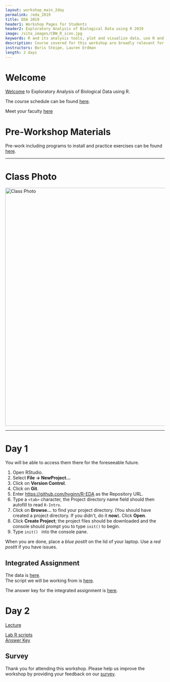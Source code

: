 ```yaml
---
layout: workshop_main_2day
permalink: /eda_2019
title: EDA 2019
header1: Workshop Pages for Students
header2: Exploratory Analysis of Biological Data using R 2019
image: /site_images/CBW_R_icon.jpg
keywords: R and its analysis tools, plot and visualize data, use R and its analysis tools
description: Course covered for this workshop are broadly relevant for many areas of modern, quantitative biology such as flow cytometry, expression profile analysis, function prediction and more. 
instructors: Boris Steipe, Lauren Erdman
length: 2 days
---
```


# Welcome <a id="welcome"></a>

[Welcome](https://drive.google.com/a/bioinformatics.ca/file/d/1VHSOjZT9CE8dV2RvrDvVu2YzIAo1WYrH/view?usp=sharing) to Exploratory Analysis of Biological Data using R.  

The course schedule can be found [here](https://bioinformaticsdotca.github.io/eda_2019_schedule). 

Meet your faculty [here](https://drive.google.com/a/bioinformatics.ca/file/d/1yeo5F7jY5ue3EL1oYFGkwSb8Tgdph7Is/view?usp=sharing)

# Pre-Workshop Materials <a id="preworkshop"></a>

Pre-work including programs to install and practice exercises can be found [here](https://bioinformaticsdotca.github.io/eda_2019_prework). 

***

# Class Photo

<img src="https://github.com/bioinformaticsdotca/EDA_2019/blob/master/EDA2019_ClassPhoto.jpg?raw=true" alt="Class Photo" width="750" />

***

# Day 1 <a id="day1"></a>

You will be able to access them there for the foreseeable future.

1. Open RStudio.
2. Select **File → NewProject...**
3. Click on **Version Control**.
4. Click on **Git**.
5. Enter https://github.com/hyginn/R-EDA as the Repository URL.
6. Type a `<tab>` character, the Project directory name field should then autofill to read `R-Intro`.
7. Click on **Browse...** to find your project directory. (You should have created a project directory. If you didn't, do it **now**). Click **Open**.
8. Click **Create Project**; the project files should be downloaded and the console should prompt you to type `init()` to begin.
9. Type `init() ` into the console pane.

When you are done, place a _blue postIt_ on the lid of your laptop. Use a _red postIt_ if you have issues.



## Integrated Assignment

The data is [here](https://drive.google.com/a/bioinformatics.ca/file/d/1qdexcZkRv8TFngcZojg3E34UvSApHFps/view?usp=sharing).  
The script we will be working from is [here](https://raw.githubusercontent.com/bioinformaticsdotca/EDA_2019/master/EDA-integrated-assg-PCA-script.R).  
  
The answer key for the integrated assignment is [here](https://github.com/bioinformaticsdotca/EDA_2019/blob/master/EDA-integrated-assg-PCA-master.R).


# Day 2 <a id="day 2"></a>

[Lecture](https://drive.google.com/a/bioinformatics.ca/file/d/1jdvOXoxn8NBgzdQxsj78RorXgMLpWTPJ/view?usp=sharing)
  
[Lab R scripts](https://github.com/bioinformaticsdotca/EDA_2019/blob/master/PCA-tSNE-UMAP-RF-EDA2019-script.R)  
[Answer Key](https://github.com/bioinformaticsdotca/EDA_2019/blob/master/PCA-tSNE-UMAP-RF-EDA2019-master.R)  

## Survey

Thank you for attending this workshop. Please help us improve the workshop by providing your feedback on our [survey](https://forms.gle/8mszjPvJX8z8YgXM9).


